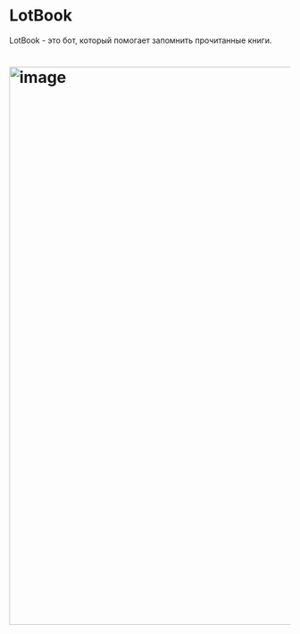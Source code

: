 # LotBook
LotBook - это бот, который помогает запомнить прочитанные книги. 
# <img width="1000" alt="image" src="https://github.com/XaiCheremushka/LotBook/assets/124810594/537d997b-6b8d-456a-b31b-71d784a4f2c5">

